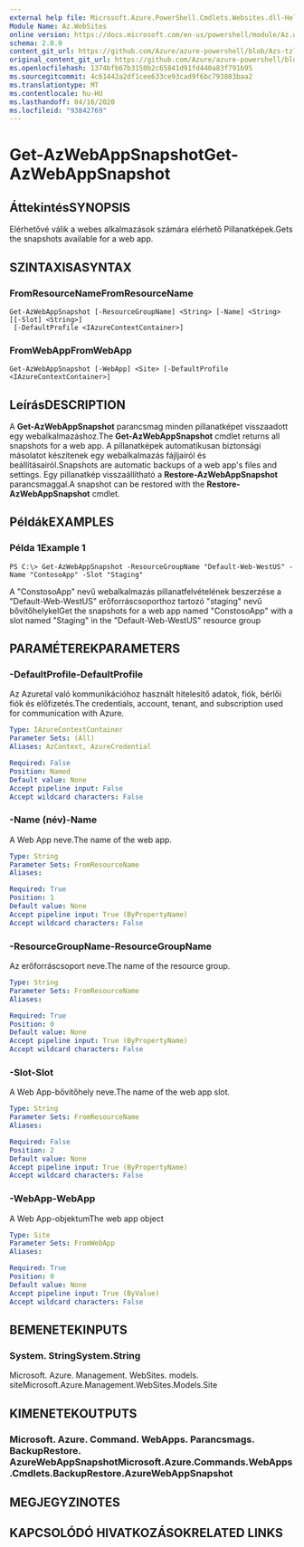 ```yaml
---
external help file: Microsoft.Azure.PowerShell.Cmdlets.Websites.dll-Help.xml
Module Name: Az.WebSites
online version: https://docs.microsoft.com/en-us/powershell/module/Az.websites/get-Azwebappsnapshot
schema: 2.0.0
content_git_url: https://github.com/Azure/azure-powershell/blob/Azs-tzl/src/Websites/Websites/help/Get-AzWebAppSnapshot.md
original_content_git_url: https://github.com/Azure/azure-powershell/blob/Azs-tzl/src/Websites/Websites/help/Get-AzWebAppSnapshot.md
ms.openlocfilehash: 1374bfb67b3150b2c65841d91fd440a83f791b95
ms.sourcegitcommit: 4c61442a2df1cee633ce93cad9f6bc793803baa2
ms.translationtype: MT
ms.contentlocale: hu-HU
ms.lasthandoff: 04/16/2020
ms.locfileid: "93842769"
---
```

# <span data-ttu-id="167e5-101">Get-AzWebAppSnapshot</span><span class="sxs-lookup"><span data-stu-id="167e5-101">Get-AzWebAppSnapshot</span></span>

## <span data-ttu-id="167e5-102">Áttekintés</span><span class="sxs-lookup"><span data-stu-id="167e5-102">SYNOPSIS</span></span>
<span data-ttu-id="167e5-103">Elérhetővé válik a webes alkalmazások számára elérhető Pillanatképek.</span><span class="sxs-lookup"><span data-stu-id="167e5-103">Gets the snapshots available for a web app.</span></span>

## <span data-ttu-id="167e5-104">SZINTAXISA</span><span class="sxs-lookup"><span data-stu-id="167e5-104">SYNTAX</span></span>

### <span data-ttu-id="167e5-105">FromResourceName</span><span class="sxs-lookup"><span data-stu-id="167e5-105">FromResourceName</span></span>
```
Get-AzWebAppSnapshot [-ResourceGroupName] <String> [-Name] <String> [[-Slot] <String>]
 [-DefaultProfile <IAzureContextContainer>]
```

### <span data-ttu-id="167e5-106">FromWebApp</span><span class="sxs-lookup"><span data-stu-id="167e5-106">FromWebApp</span></span>
```
Get-AzWebAppSnapshot [-WebApp] <Site> [-DefaultProfile <IAzureContextContainer>]
```

## <span data-ttu-id="167e5-107">Leírás</span><span class="sxs-lookup"><span data-stu-id="167e5-107">DESCRIPTION</span></span>
<span data-ttu-id="167e5-108">A **Get-AzWebAppSnapshot** parancsmag minden pillanatképet visszaadott egy webalkalmazáshoz.</span><span class="sxs-lookup"><span data-stu-id="167e5-108">The **Get-AzWebAppSnapshot** cmdlet returns all snapshots for a web app.</span></span> <span data-ttu-id="167e5-109">A pillanatképek automatikusan biztonsági másolatot készítenek egy webalkalmazás fájljairól és beállításairól.</span><span class="sxs-lookup"><span data-stu-id="167e5-109">Snapshots are automatic backups of a web app's files and settings.</span></span> <span data-ttu-id="167e5-110">Egy pillanatkép visszaállítható a **Restore-AzWebAppSnapshot** parancsmaggal.</span><span class="sxs-lookup"><span data-stu-id="167e5-110">A snapshot can be restored with the **Restore-AzWebAppSnapshot** cmdlet.</span></span>

## <span data-ttu-id="167e5-111">Példák</span><span class="sxs-lookup"><span data-stu-id="167e5-111">EXAMPLES</span></span>

### <span data-ttu-id="167e5-112">Példa 1</span><span class="sxs-lookup"><span data-stu-id="167e5-112">Example 1</span></span>
```
PS C:\> Get-AzWebAppSnapshot -ResourceGroupName "Default-Web-WestUS" -Name "ContosoApp" -Slot "Staging"
```

<span data-ttu-id="167e5-113">A "ConstosoApp" nevű webalkalmazás pillanatfelvételének beszerzése a "Default-Web-WestUS" erőforráscsoporthoz tartozó "staging" nevű bővítőhelykel</span><span class="sxs-lookup"><span data-stu-id="167e5-113">Get the snapshots for a web app named "ConstosoApp" with a slot named "Staging" in the "Default-Web-WestUS" resource group</span></span>

## <span data-ttu-id="167e5-114">PARAMÉTEREK</span><span class="sxs-lookup"><span data-stu-id="167e5-114">PARAMETERS</span></span>

### <span data-ttu-id="167e5-115">-DefaultProfile</span><span class="sxs-lookup"><span data-stu-id="167e5-115">-DefaultProfile</span></span>
<span data-ttu-id="167e5-116">Az Azuretal való kommunikációhoz használt hitelesítő adatok, fiók, bérlői fiók és előfizetés.</span><span class="sxs-lookup"><span data-stu-id="167e5-116">The credentials, account, tenant, and subscription used for communication with Azure.</span></span>

```yaml
Type: IAzureContextContainer
Parameter Sets: (All)
Aliases: AzContext, AzureCredential

Required: False
Position: Named
Default value: None
Accept pipeline input: False
Accept wildcard characters: False
```

### <span data-ttu-id="167e5-117">-Name (név)</span><span class="sxs-lookup"><span data-stu-id="167e5-117">-Name</span></span>
<span data-ttu-id="167e5-118">A Web App neve.</span><span class="sxs-lookup"><span data-stu-id="167e5-118">The name of the web app.</span></span>

```yaml
Type: String
Parameter Sets: FromResourceName
Aliases: 

Required: True
Position: 1
Default value: None
Accept pipeline input: True (ByPropertyName)
Accept wildcard characters: False
```

### <span data-ttu-id="167e5-119">-ResourceGroupName</span><span class="sxs-lookup"><span data-stu-id="167e5-119">-ResourceGroupName</span></span>
<span data-ttu-id="167e5-120">Az erőforráscsoport neve.</span><span class="sxs-lookup"><span data-stu-id="167e5-120">The name of the resource group.</span></span>

```yaml
Type: String
Parameter Sets: FromResourceName
Aliases: 

Required: True
Position: 0
Default value: None
Accept pipeline input: True (ByPropertyName)
Accept wildcard characters: False
```

### <span data-ttu-id="167e5-121">-Slot</span><span class="sxs-lookup"><span data-stu-id="167e5-121">-Slot</span></span>
<span data-ttu-id="167e5-122">A Web App-bővítőhely neve.</span><span class="sxs-lookup"><span data-stu-id="167e5-122">The name of the web app slot.</span></span>

```yaml
Type: String
Parameter Sets: FromResourceName
Aliases: 

Required: False
Position: 2
Default value: None
Accept pipeline input: True (ByPropertyName)
Accept wildcard characters: False
```

### <span data-ttu-id="167e5-123">-WebApp</span><span class="sxs-lookup"><span data-stu-id="167e5-123">-WebApp</span></span>
<span data-ttu-id="167e5-124">A Web App-objektum</span><span class="sxs-lookup"><span data-stu-id="167e5-124">The web app object</span></span>

```yaml
Type: Site
Parameter Sets: FromWebApp
Aliases: 

Required: True
Position: 0
Default value: None
Accept pipeline input: True (ByValue)
Accept wildcard characters: False
```

## <span data-ttu-id="167e5-125">BEMENETEK</span><span class="sxs-lookup"><span data-stu-id="167e5-125">INPUTS</span></span>

### <span data-ttu-id="167e5-126">System. String</span><span class="sxs-lookup"><span data-stu-id="167e5-126">System.String</span></span>
<span data-ttu-id="167e5-127">Microsoft. Azure. Management. WebSites. models. site</span><span class="sxs-lookup"><span data-stu-id="167e5-127">Microsoft.Azure.Management.WebSites.Models.Site</span></span>


## <span data-ttu-id="167e5-128">KIMENETEK</span><span class="sxs-lookup"><span data-stu-id="167e5-128">OUTPUTS</span></span>

### <span data-ttu-id="167e5-129">Microsoft. Azure. Command. WebApps. Parancsmags. BackupRestore. AzureWebAppSnapshot</span><span class="sxs-lookup"><span data-stu-id="167e5-129">Microsoft.Azure.Commands.WebApps.Cmdlets.BackupRestore.AzureWebAppSnapshot</span></span>


## <span data-ttu-id="167e5-130">MEGJEGYZI</span><span class="sxs-lookup"><span data-stu-id="167e5-130">NOTES</span></span>

## <span data-ttu-id="167e5-131">KAPCSOLÓDÓ HIVATKOZÁSOK</span><span class="sxs-lookup"><span data-stu-id="167e5-131">RELATED LINKS</span></span>

